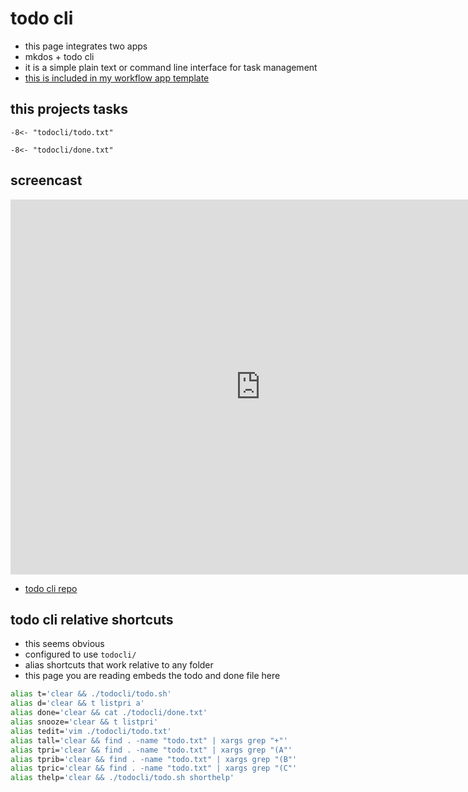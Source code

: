 # todo cli

- this page integrates two apps
- mkdos + todo cli
- it is a simple plain text or command line interface for task management
- [this is included in my workflow app template](https://shanenull.com/workflow/)

## this projects tasks

```text
-8<- "todocli/todo.txt"
```

```text
-8<- "todocli/done.txt"
```

## screencast

<iframe width="800" height="600" src="https://www.youtube.com/embed/_ssPIi9q4yI" title="shanenull.com workflow page + troubleshooting deployments" frameborder="0" allow="accelerometer; autoplay; clipboard-write; encrypted-media; gyroscope; picture-in-picture; web-share" allowfullscreen></iframe>

- [todo cli repo](https://github.com/todotxt/todo.txt-cli)

## todo cli relative shortcuts

- this seems obvious
- configured to use `todocli/`
- alias shortcuts that work relative to any folder
- this page you are reading embeds the todo and done file here

```sh
alias t='clear && ./todocli/todo.sh'
alias d='clear && t listpri a'
alias done='clear && cat ./todocli/done.txt'
alias snooze='clear && t listpri'
alias tedit='vim ./todocli/todo.txt'
alias tall='clear && find . -name "todo.txt" | xargs grep "+"'
alias tpri='clear && find . -name "todo.txt" | xargs grep "(A"'
alias tprib='clear && find . -name "todo.txt" | xargs grep "(B"'
alias tpric='clear && find . -name "todo.txt" | xargs grep "(C"'
alias thelp='clear && ./todocli/todo.sh shorthelp'
```
